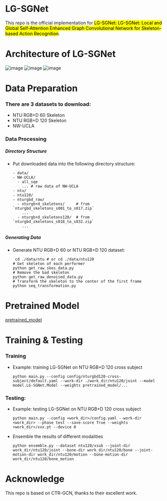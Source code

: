 # LG-SGNet

This repo is the official implementation for <mark>LG-SGNet: LG-SGNet: Local and Global Self-Attention Enhanced Graph Convolutional Network for Skeleton-based Action Recognition</mark>. 

# Architecture of LG-SGNet
![image](https://github.com/DingYyue/LG-SGNet/master/src/framework.png)
![image](https://github.com/DingYyue/LG-SGNet/master/src/LG-GCN.png)
![image](https://github.com/DingYyue/LG-SGNet/master/src/LG-TCN-branch1.png)

# Data Preparation
### There are 3 datasets to download:
- NTU RGB+D 60 Skeleton
- NTU RGB+D 120 Skeleton
- NW-UCLA

### Data Processing
##### Directory Structure
- Put downloaded data into the following directory structure:
  ```
  - data/
  - NW-UCLA/
    - all_sqe
      ... # raw data of NW-UCLA
  - ntu/
  - ntu120/
  - nturgbd_raw/
    - nturgb+d_skeletons/     # from `nturgbd_skeletons_s001_to_s017.zip`
      ...
    - nturgb+d_skeletons120/  # from `nturgbd_skeletons_s018_to_s032.zip`
      ...
  
##### Generating Data
- Generate NTU RGB+D 60 or NTU RGB+D 120 dataset:
  ```
   cd ./data/ntu # or cd ./data/ntu120
  # Get skeleton of each performer
  python get_raw_skes_data.py
  # Remove the bad skeleton 
  python get_raw_denoised_data.py
  # Transform the skeleton to the center of the first frame
  python seq_transformation.py
  
# Pretrained Model
[pretrained_model](https://pan.baidu.com/s/1GmmMIJKPCDXnnCSCWEWIPg?pwd=5136)
# Training & Testing
### Training
- Example: training LG-SGNet on NTU RGB+D 120 cross subject
  ```
  python main.py --config config/nturgbd120-cross-subject/default.yaml --work-dir ./work_dir/ntu120/joint --model model.LG-SGNet.Model --weights pretrained_model/...
  
### Testing:
- Example: testing LG-SGNet on NTU RGB+D 120 cross subject
  ```
  python main.py --config <work_dir>/config.yaml --work-dir <work_dir> --phase test --save-score True --weights <work_dir>/xxx.pt --device 0
  
- Ensemble the results of different modalities
  ```
  python ensemble.py --dataset ntu120/xsub --joint-dir work_dir/ntu120/joint --bone-dir work_dir/ntu120/bone --joint-motion-dir work_dir/ntu120/motion --bone-motion-dir work_dir/ntu120/bone_motion

# Acknowledge
This repo is based on CTR-GCN, thanks to their excellent work.
